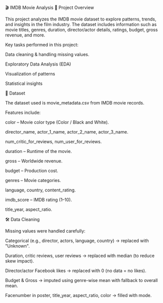 🎬 IMDB Movie Analysis
📌 Project Overview

This project analyzes the IMDB movie dataset to explore patterns, trends, and insights in the film industry.
The dataset includes information such as movie titles, genres, duration, director/actor details, ratings, budget, gross revenue, and more.

Key tasks performed in this project:

Data cleaning & handling missing values.

Exploratory Data Analysis (EDA) 

Visualization of patterns 

Statistical insights

📂 Dataset

The dataset used is movie_metadata.csv from IMDB movie records.

Features include:

color – Movie color type (Color / Black and White).

director_name, actor_1_name, actor_2_name, actor_3_name.

num_critic_for_reviews, num_user_for_reviews.

duration – Runtime of the movie.

gross – Worldwide revenue.

budget – Production cost.

genres – Movie categories.

language, country, content_rating.

imdb_score – IMDB rating (1–10).

title_year, aspect_ratio.

🛠️ Data Cleaning

Missing values were handled carefully:

Categorical (e.g., director, actors, language, country) → replaced with "Unknown".

Duration, critic reviews, user reviews → replaced with median (to reduce skew impact).

Director/actor Facebook likes → replaced with 0 (no data = no likes).

Budget & Gross → imputed using genre-wise mean with fallback to overall mean.

Facenumber in poster, title_year, aspect_ratio, color → filled with mode.
